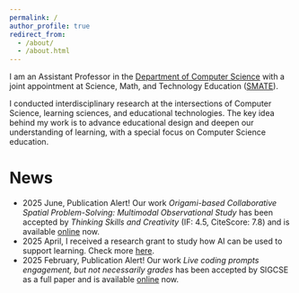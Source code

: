 ```yaml
---
permalink: /
author_profile: true
redirect_from: 
  - /about/
  - /about.html
---
```

I am an Assistant Professor in the [Department of Computer Science](https://cs.wwu.edu/) with a joint appointment at Science, Math, and Technology Education ([SMATE](https://smate.wwu.edu/)). 

I conducted interdisciplinary research at the intersections of Computer Science, learning sciences, and educational technologies. The key idea behind my work is to advance educational design and deepen our understanding of learning, with a special focus on Computer Science education. 

News
======

* 2025 June, Publication Alert! Our work *Origami-based Collaborative Spatial Problem-Solving: Multimodal Observational Study* has been accepted by *Thinking Skills and Creativity* (IF: 4.5, CiteScore: 7.8) and is available [online](https://www.sciencedirect.com/science/article/pii/S1871187125001695) now.
* 2025 April, I received a research grant to study how AI can be used to support learning. Check more [here](https://news.wwu.edu/wwus-hanxiang-du-and-the-university-of-florida-partner-to-study-ai-enhanced-learning).
* 2025 February, Publication Alert! Our work *Live coding prompts engagement, but not necessarily grades* has been accepted by SIGCSE as a full paper and is available [online](https://dl.acm.org/doi/abs/10.1145/3641554.3701794) now.  

